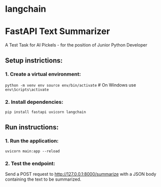 # langchain
# FastAPI Text Summarizer
A Test Task for AI Pickels - for the position of Junior Python Developer

## Setup instrictions:
### 1. Create a virtual environment:

`python -m venv env
source env/bin/activate`  # On Windows use `env\Scripts\activate`

### 2. Install dependencies:

`pip install fastapi uvicorn langchain`

## Run instructions:
### 1. Run the application:

`uvicorn main:app --reload`

### 2. Test the endpoint:

Send a POST request to http://127.0.0.1:8000/summarize with a JSON body containing the text to be summarized.
